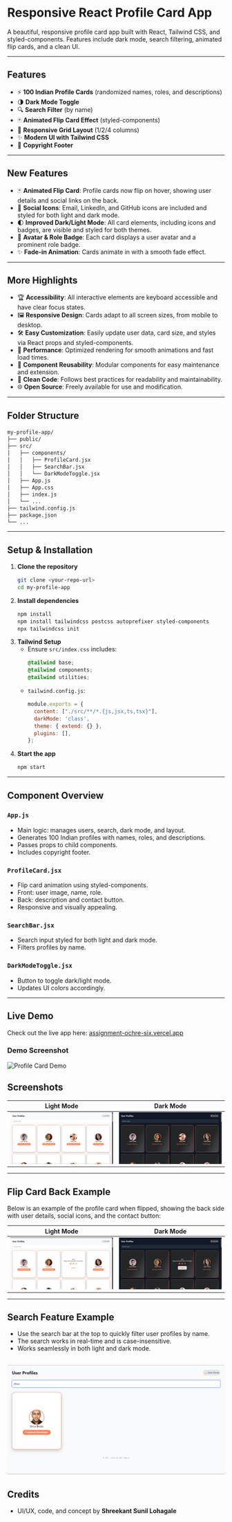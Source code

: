 # Responsive React Profile Card App

A beautiful, responsive profile card app built with React, Tailwind CSS, and styled-components. Features include dark mode, search filtering, animated flip cards, and a clean UI.

---

## Features

- ⚡ **100 Indian Profile Cards** (randomized names, roles, and descriptions)
- 🌗 **Dark Mode Toggle**
- 🔍 **Search Filter** (by name)
- 🃏 **Animated Flip Card Effect** (styled-components)
- 📱 **Responsive Grid Layout** (1/2/4 columns)
- ✨ **Modern UI with Tailwind CSS**
- 📝 **Copyright Footer**

---

## New Features

- 🃏 **Animated Flip Card**: Profile cards now flip on hover, showing user details and social links on the back.
- 🎨 **Social Icons**: Email, LinkedIn, and GitHub icons are included and styled for both light and dark mode.
- 🌓 **Improved Dark/Light Mode**: All card elements, including icons and badges, are visible and styled for both themes.
- 👤 **Avatar & Role Badge**: Each card displays a user avatar and a prominent role badge.
- ✨ **Fade-in Animation**: Cards animate in with a smooth fade effect.

---

## More Highlights

- 🏆 **Accessibility**: All interactive elements are keyboard accessible and have clear focus states.
- 🖼️ **Responsive Design**: Cards adapt to all screen sizes, from mobile to desktop.
- 🛠️ **Easy Customization**: Easily update user data, card size, and styles via React props and styled-components.
- 🚀 **Performance**: Optimized rendering for smooth animations and fast load times.
- 🧩 **Component Reusability**: Modular components for easy maintenance and extension.
- 📝 **Clean Code**: Follows best practices for readability and maintainability.
- 🌐 **Open Source**: Freely available for use and modification.

---

## Folder Structure

```
my-profile-app/
├── public/
├── src/
│   ├── components/
│   │   ├── ProfileCard.jsx
│   │   ├── SearchBar.jsx
│   │   └── DarkModeToggle.jsx
│   ├── App.js
│   ├── App.css
│   ├── index.js
│   └── ...
├── tailwind.config.js
├── package.json
└── ...
```

---

## Setup & Installation

1. **Clone the repository**
   ```bash
   git clone <your-repo-url>
   cd my-profile-app
   ```
2. **Install dependencies**
   ```bash
   npm install
   npm install tailwindcss postcss autoprefixer styled-components
   npx tailwindcss init
   ```
3. **Tailwind Setup**
   - Ensure `src/index.css` includes:
     ```css
     @tailwind base;
     @tailwind components;
     @tailwind utilities;
     ```
   - `tailwind.config.js`:
     ```js
     module.exports = {
       content: ["./src/**/*.{js,jsx,ts,tsx}"],
       darkMode: 'class',
       theme: { extend: {} },
       plugins: [],
     };
     ```
4. **Start the app**
   ```bash
   npm start
   ```

---

## Component Overview

### `App.js`
- Main logic: manages users, search, dark mode, and layout.
- Generates 100 Indian profiles with names, roles, and descriptions.
- Passes props to child components.
- Includes copyright footer.

### `ProfileCard.jsx`
- Flip card animation using styled-components.
- Front: user image, name, role.
- Back: description and contact button.
- Responsive and visually appealing.

### `SearchBar.jsx`
- Search input styled for both light and dark mode.
- Filters profiles by name.

### `DarkModeToggle.jsx`
- Button to toggle dark/light mode.
- Updates UI colors accordingly.

---

## Live Demo

Check out the live app here: [assignment-ochre-six.vercel.app](https://assignment-ochre-six.vercel.app/)

### Demo Screenshot

![Profile Card Demo](./screenshots/profile-card-demo.png)

## Screenshots

| Light Mode | Dark Mode |
|------------|-----------|
| ![Light Mode](./public/Light%20Mode-1.png) | ![Dark Mode](./public/Dark%20Mode-1.png) |

---

## Flip Card Back Example

Below is an example of the profile card when flipped, showing the back side with user details, social icons, and the contact button:

| Light Mode | Dark Mode |
|------------|-----------|
| ![Light Mode](./public/Light%20Mode-2.png) | ![Dark Mode](./public/Dark%20Mode-2.png) |

---

## Search Feature Example

- Use the search bar at the top to quickly filter user profiles by name.
- The search works in real-time and is case-insensitive.
- Works seamlessly in both light and dark mode.

![Search Feature Example](./public/dhruv.png)
---

## Credits

- UI/UX, code, and concept by **Shreekant Sunil Lohagale**

